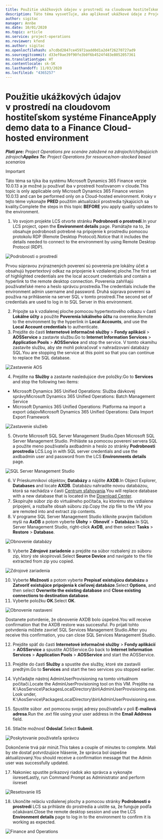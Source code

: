```yaml
---
title: Použitie ukážkových údajov v prostredí na cloudovom hostiteľskom systéme Finance
description: Táto téma vysvetľuje, ako aplikovať ukážkové údaje z Project Operations do prostredia na cloudovom hostiteľskom systéme Dynamics 365 Finance.
author: sigitac
manager: Annbe
ms.date: 10/01/2020
ms.topic: article
ms.service: project-operations
ms.reviewer: kfend
ms.author: sigitac
ms.openlocfilehash: a7cdbd2847ce45972aadd0d1a2d4f26270727ad9
ms.sourcegitcommit: d33ef0ae39f90fe3b0f6b4524f483e8052057361
ms.translationtype: HT
ms.contentlocale: sk-SK
ms.lasthandoff: 11/03/2020
ms.locfileid: "4365257"
---
```

# <a name="apply-demo-data-to-a-finance-cloud-hosted-environment"></a><span data-ttu-id="423aa-103">Použitie ukážkových údajov v prostredí na cloudovom hostiteľskom systéme Finance</span><span class="sxs-lookup"><span data-stu-id="423aa-103">Apply demo data to a Finance Cloud-hosted environment</span></span>

<span data-ttu-id="423aa-104">_**Platí pre:** Project Operations pre scenáre založené na zdrojoch/chýbajúcich zdrojoch_</span><span class="sxs-lookup"><span data-stu-id="423aa-104">_**Applies To:** Project Operations for resource/non-stocked based scenarios_</span></span>

> [!IMPORTANT]
> <span data-ttu-id="423aa-105">Táto téma sa týka iba systému Microsoft Dynamics 365 Finance verzie 10.0.13 a je možné ju používať iba v prostredí hosťovanom v cloude.</span><span class="sxs-lookup"><span data-stu-id="423aa-105">This topic is only applicable only Microsoft Dynamics 365 Finance version 10.0.13 and can be performed only on a Cloud-hosted environment.</span></span> <span data-ttu-id="423aa-106">Kroky v tejto téme vykonajte **PRED** použitím aktualizácií prostredia týkajúcich sa kvality.</span><span class="sxs-lookup"><span data-stu-id="423aa-106">Complete the steps in this topic **BEFORE** you apply quality updates to the environment.</span></span>

1. <span data-ttu-id="423aa-107">Vo svojom projekte LCS otvorte stránku **Podrobnosti o prostredí**.</span><span class="sxs-lookup"><span data-stu-id="423aa-107">In your LCS project, open the **Environment details** page.</span></span> <span data-ttu-id="423aa-108">Pamätajte na to, že obsahuje podrobnosti potrebné na pripojenie k prostrediu pomocou protokolu RDP (Remote Desktop Protocol).</span><span class="sxs-lookup"><span data-stu-id="423aa-108">Notice that it includes the details needed to connect to the environment by using Remote Desktop Protocol (RDP).</span></span>

![Podrobnosti o prostredí](./media/1EnvironmentDetails.png)

<span data-ttu-id="423aa-110">Prvou súpravou zvýraznených poverení sú poverenia pre lokálny účet a obsahujú hypertextový odkaz na pripojenie k vzdialenej ploche.</span><span class="sxs-lookup"><span data-stu-id="423aa-110">The first set of highlighted credentials are the local account credentials and contain a hyperlink to the remote desktop connection.</span></span> <span data-ttu-id="423aa-111">Poverenia zahŕňajú používateľské meno a heslo správcu prostredia.</span><span class="sxs-lookup"><span data-stu-id="423aa-111">The credentials include the environment admin username and password.</span></span> <span data-ttu-id="423aa-112">Druhá súprava poverení sa používa na prihlásenie na server SQL v tomto prostredí.</span><span class="sxs-lookup"><span data-stu-id="423aa-112">The second set of credentials are used to log in to SQL Server in this environment.</span></span>

2. <span data-ttu-id="423aa-113">Pripojte sa k vzdialenej ploche pomocou hypertextového odkazu v časti **Lokálne účty** a použite **Poverenia lokálneho účtu** na overenie.</span><span class="sxs-lookup"><span data-stu-id="423aa-113">Remote to the environment by the hyperlink in **Local Accounts**, and use the **Local Account credentials** to authenticate.</span></span>
3. <span data-ttu-id="423aa-114">Prejdite do časti **Internetové informačné služby** > **Fondy aplikácií** > **AOSService** a zastavte službu.</span><span class="sxs-lookup"><span data-stu-id="423aa-114">Go to **Internet Information Services** > **Application Pools** > **AOSService** and stop the service.</span></span> <span data-ttu-id="423aa-115">V tomto okamihu zastavíte službu, aby ste mohli pokračovať v nahradzovaní databázy SQL.</span><span class="sxs-lookup"><span data-stu-id="423aa-115">You are stopping the service at this point so that you can continue to replace the SQL database.</span></span>

![Zastavenie AOS](./media/2StopAOS.png)

4. <span data-ttu-id="423aa-117">Prejdite na **Služby** a zastavte nasledujúce dve položky:</span><span class="sxs-lookup"><span data-stu-id="423aa-117">Go to **Services** and stop the following two items:</span></span>

- <span data-ttu-id="423aa-118">Microsoft Dynamics 365 Unified Operations: Služba dávkovej správy</span><span class="sxs-lookup"><span data-stu-id="423aa-118">Microsoft Dynamics 365 Unified Operations: Batch Management Service</span></span>
- <span data-ttu-id="423aa-119">Microsoft Dynamics 365 Unified Operations: Platforma na import a export údajov</span><span class="sxs-lookup"><span data-stu-id="423aa-119">Microsoft Dynamics 365 Unified Operations: Data Import Export Framework</span></span>

![Zastavenie služieb](./media/3StopServices.png)

5. <span data-ttu-id="423aa-121">Otvorte Microsoft SQL Server Management Studio.</span><span class="sxs-lookup"><span data-stu-id="423aa-121">Open Microsoft SQL Server Management Studio.</span></span> <span data-ttu-id="423aa-122">Prihláste sa pomocou poverení servera SQL a použite meno používateľa axdbadmin a heslo zo stránky **Podrobnosti prostredia** LCS.</span><span class="sxs-lookup"><span data-stu-id="423aa-122">Log in with SQL server credentials and use the axdbadmin user and password from the LCS **Environments details** page.</span></span>

![SQL Server Management Studio](./media/4SSMS.png)

6. <span data-ttu-id="423aa-124">V Prieskumníkovi objektov, **Databázy** a nájdite **AXDB**.</span><span class="sxs-lookup"><span data-stu-id="423aa-124">In Object Explorer, **Databases** and locate **AXDB**.</span></span> <span data-ttu-id="423aa-125">Databázu nahradíte novou databázou, ktorá sa nachádza v časti [Centrum sťahovania](https://download.microsoft.com/download/1/a/3/1a314bd2-b082-4a87-abdc-1ba26c92b63d/ProjOpsDemoDataFOGARelease.zip).</span><span class="sxs-lookup"><span data-stu-id="423aa-125">You will replace database with a new database that is located in the [Download Center](https://download.microsoft.com/download/1/a/3/1a314bd2-b082-4a87-abdc-1ba26c92b63d/ProjOpsDemoDataFOGARelease.zip).</span></span> 
7. <span data-ttu-id="423aa-126">Skopírujte súbor zip do virtuálneho počítača, ku ktorému ste vzdialene pripojení, a rozbaľte obsah súboru zip.</span><span class="sxs-lookup"><span data-stu-id="423aa-126">Copy the zip file to the VM you are remoted into and extract zip contents.</span></span>
8. <span data-ttu-id="423aa-127">V programe SQL Server Management Studio kliknite pravým tlačidlom myši na **AxDB** a potom vyberte **Úlohy** > **Obnoviť** > **Databáza**.</span><span class="sxs-lookup"><span data-stu-id="423aa-127">In SQL Server Management Studio, right-click **AxDB**, and then select **Tasks** > **Restore** > **Database**.</span></span>

![Obnovenie databázy](./media/5RestoreDatabase.png)

9. <span data-ttu-id="423aa-129">Vyberte **Zdrojové zariadenie** a prejdite na súbor rozbalený zo súboru zip, ktorý ste skopírovali.</span><span class="sxs-lookup"><span data-stu-id="423aa-129">Select **Source Device** and navigate to the file extracted from zip you copied.</span></span>

![Zdrojové zariadenia](./media/6SourceDevice.png)

10. <span data-ttu-id="423aa-131">Vyberte **Možnosti** a potom vyberte **Prepísať existujúcu databázu** a **Zatvoriť existujúce pripojenia k cieľovej databáze**.</span><span class="sxs-lookup"><span data-stu-id="423aa-131">Select **Options**, and then select **Overwrite the existing database** and **Close existing connections to destination database**.</span></span> 
11. <span data-ttu-id="423aa-132">Vyberte položku **OK**.</span><span class="sxs-lookup"><span data-stu-id="423aa-132">Select **OK**.</span></span>

![Obnovenie nastavení](./media/7RestoreSetting.png)

<span data-ttu-id="423aa-134">Dostanete potvrdenie, že obnovenie AXDB bolo úspešné.</span><span class="sxs-lookup"><span data-stu-id="423aa-134">You will receive confirmation that the AXDB restore was successful.</span></span> <span data-ttu-id="423aa-135">Po prijatí tohto potvrdenia môžete zavrieť SQL Services Management Studio.</span><span class="sxs-lookup"><span data-stu-id="423aa-135">After you receive this confirmation, you can close SQL Services Management Studio.</span></span>

12. <span data-ttu-id="423aa-136">Prejdite späť do časti **Internetové informačné služby** > **Fondy aplikácií** > **AOSService** a spustite AOSService.</span><span class="sxs-lookup"><span data-stu-id="423aa-136">Go back to **Internet Information Services** > **Application Pools** > **AOSService** and start the AOSService.</span></span>
13. <span data-ttu-id="423aa-137">Prejdite do časti **Služby** a spustite dve služby, ktoré ste zastavili predtým.</span><span class="sxs-lookup"><span data-stu-id="423aa-137">Go to **Services** and start the two services you stopped earlier.</span></span>

14. <span data-ttu-id="423aa-138">Vyhľadajte nástroj AdminUserProvisioning na tomto virtuálnom počítači.</span><span class="sxs-lookup"><span data-stu-id="423aa-138">Locate the AdminUserProvisioning tool on this VM.</span></span> <span data-ttu-id="423aa-139">Prejdite na K:\AosService\PackagesLocalDirectory\bin\AdminUserProvisioning.exe.</span><span class="sxs-lookup"><span data-stu-id="423aa-139">Look under, K:\AosService\PackagesLocalDirectory\bin\AdminUserProvisioning.exe.</span></span>
15. <span data-ttu-id="423aa-140">Spustite súbor .ext pomocou svojej adresy používateľa v poli **E-mailová adresa**.</span><span class="sxs-lookup"><span data-stu-id="423aa-140">Run the .ext file using your user address in the **Email Address** field.</span></span> 
16. <span data-ttu-id="423aa-141">Stlačte možnosť **Odoslať**.</span><span class="sxs-lookup"><span data-stu-id="423aa-141">Select **Submit**.</span></span>

![Poskytovanie používateľa správcu](./media/8AdminUserProvisioning.png)

<span data-ttu-id="423aa-143">Dokončenie trvá pár minút.</span><span class="sxs-lookup"><span data-stu-id="423aa-143">This takes a couple of minutes to complete.</span></span> <span data-ttu-id="423aa-144">Mali by ste dostať potvrdzujúce hlásenie, že správca bol úspešne aktualizovaný.</span><span class="sxs-lookup"><span data-stu-id="423aa-144">You should receive a confirmation message that the Admin user was successfully updated.</span></span>

17. <span data-ttu-id="423aa-145">Nakoniec spustite príkazový riadok ako správca a vykonajte iisreset</span><span class="sxs-lookup"><span data-stu-id="423aa-145">Lastly, run Command Prompt as Administrator and perform iisreset</span></span>

![Resetovanie IIS](./media/9IISReset.png)

18. <span data-ttu-id="423aa-147">Ukončite reláciu vzdialenej plochy a pomocou stránky **Podrobnosti o prostredí** LCS sa prihláste do prostredia a uistite sa, že funguje podľa očakávaní.</span><span class="sxs-lookup"><span data-stu-id="423aa-147">Close the remote desktop session and use the LCS **Environment details** page to log in to the environment to confirm it is working as expected.</span></span>

![Finance and Operations](./media/10FinanceAndOperations.png)

